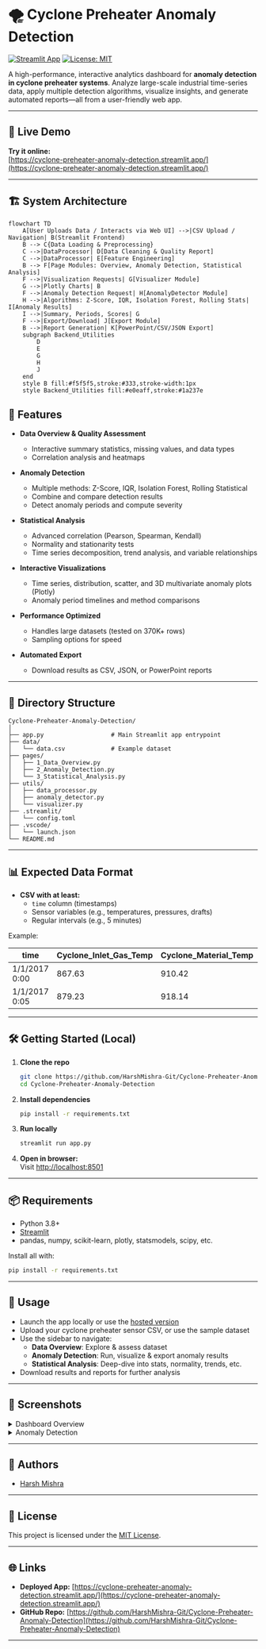 # 🌪️ Cyclone Preheater Anomaly Detection

[![Streamlit App](https://img.shields.io/badge/Streamlit-Deployed-brightgreen?logo=streamlit)](https://cyclone-preheater-anomaly-detection.streamlit.app/)
[![License: MIT](https://img.shields.io/badge/License-MIT-yellow.svg)](LICENSE)

A high-performance, interactive analytics dashboard for **anomaly detection in cyclone preheater systems**. Analyze large-scale industrial time-series data, apply multiple detection algorithms, visualize insights, and generate automated reports—all from a user-friendly web app.

---

## 🚀 Live Demo

**Try it online:**  
[https://cyclone-preheater-anomaly-detection.streamlit.app/](https://cyclone-preheater-anomaly-detection.streamlit.app/)

---

## 🏗️ System Architecture

```mermaid
flowchart TD
    A[User Uploads Data / Interacts via Web UI] -->|CSV Upload / Navigation| B(Streamlit Frontend)
    B --> C{Data Loading & Preprocessing}
    C -->|DataProcessor| D[Data Cleaning & Quality Report]
    C -->|DataProcessor| E[Feature Engineering]
    B --> F[Page Modules: Overview, Anomaly Detection, Statistical Analysis]
    F -->|Visualization Requests| G[Visualizer Module]
    G -->|Plotly Charts| B
    F -->|Anomaly Detection Request| H[AnomalyDetector Module]
    H -->|Algorithms: Z-Score, IQR, Isolation Forest, Rolling Stats| I[Anomaly Results]
    I -->|Summary, Periods, Scores| G
    F -->|Export/Download| J[Export Module]
    B -->|Report Generation| K[PowerPoint/CSV/JSON Export]
    subgraph Backend_Utilities
        D
        E
        G
        H
        J
    end
    style B fill:#f5f5f5,stroke:#333,stroke-width:1px
    style Backend_Utilities fill:#e0eaff,stroke:#1a237e
```

## 📝 Features

- **Data Overview & Quality Assessment**  
  - Interactive summary statistics, missing values, and data types
  - Correlation analysis and heatmaps

- **Anomaly Detection**
  - Multiple methods: Z-Score, IQR, Isolation Forest, Rolling Statistical
  - Combine and compare detection results
  - Detect anomaly periods and compute severity

- **Statistical Analysis**
  - Advanced correlation (Pearson, Spearman, Kendall)
  - Normality and stationarity tests
  - Time series decomposition, trend analysis, and variable relationships

- **Interactive Visualizations**
  - Time series, distribution, scatter, and 3D multivariate anomaly plots (Plotly)
  - Anomaly period timelines and method comparisons

- **Performance Optimized**
  - Handles large datasets (tested on 370K+ rows)
  - Sampling options for speed

- **Automated Export**
  - Download results as CSV, JSON, or PowerPoint reports

---

## 📂 Directory Structure

```
Cyclone-Preheater-Anomaly-Detection/
│
├── app.py                   # Main Streamlit app entrypoint
├── data/
│   └── data.csv             # Example dataset
├── pages/
│   ├── 1_Data_Overview.py
│   ├── 2_Anomaly_Detection.py
│   └── 3_Statistical_Analysis.py
├── utils/
│   ├── data_processor.py
│   ├── anomaly_detector.py
│   └── visualizer.py
├── .streamlit/
│   └── config.toml
├── .vscode/
│   └── launch.json
└── README.md
```

---

## 📊 Expected Data Format

- **CSV with at least:**
  - `time` column (timestamps)
  - Sensor variables (e.g., temperatures, pressures, drafts)
  - Regular intervals (e.g., 5 minutes)

Example:

| time               | Cyclone_Inlet_Gas_Temp | Cyclone_Material_Temp | ... |
|--------------------|-----------------------|-----------------------|-----|
| 1/1/2017 0:00      | 867.63                | 910.42                | ... |
| 1/1/2017 0:05      | 879.23                | 918.14                | ... |

---

## 🛠️ Getting Started (Local)

1. **Clone the repo**
    ```bash
    git clone https://github.com/HarshMishra-Git/Cyclone-Preheater-Anomaly-Detection.git
    cd Cyclone-Preheater-Anomaly-Detection
    ```
2. **Install dependencies**
    ```bash
    pip install -r requirements.txt
    ```
3. **Run locally**
    ```bash
    streamlit run app.py
    ```
4. **Open in browser:**  
   Visit [http://localhost:8501](http://localhost:8501)

---

## 📦 Requirements

- Python 3.8+
- [Streamlit](https://streamlit.io/)
- pandas, numpy, scikit-learn, plotly, statsmodels, scipy, etc.

Install all with:
```bash
pip install -r requirements.txt
```

---

## 📑 Usage

- Launch the app locally or use the [hosted version](https://cyclone-preheater-anomaly-detection.streamlit.app/)
- Upload your cyclone preheater sensor CSV, or use the sample dataset
- Use the sidebar to navigate:
    - **Data Overview**: Explore & assess dataset
    - **Anomaly Detection**: Run, visualize & export anomaly results
    - **Statistical Analysis**: Deep-dive into stats, normality, trends, etc.
- Download results and reports for further analysis

---

## 📸 Screenshots

<details>
<summary>Dashboard Overview</summary>

![Dashboard](https://user-images.githubusercontent.com/your-username/screenshots/dashboard.png)
</details>

<details>
<summary>Anomaly Detection</summary>

![Anomaly Detection](https://user-images.githubusercontent.com/your-username/screenshots/anomaly_detection.png)
</details>

---

## 🤖 Authors

- [Harsh Mishra](https://github.com/HarshMishra-Git)

---

## 📄 License

This project is licensed under the [MIT License](LICENSE).

---

## 🌐 Links

- **Deployed App:** [https://cyclone-preheater-anomaly-detection.streamlit.app/](https://cyclone-preheater-anomaly-detection.streamlit.app/)
- **GitHub Repo:** [https://github.com/HarshMishra-Git/Cyclone-Preheater-Anomaly-Detection](https://github.com/HarshMishra-Git/Cyclone-Preheater-Anomaly-Detection)

---
